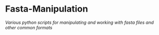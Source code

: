 # Fasta-Manipulation

*Various python scripts for manipulating and working with fasta files and other common formats*
